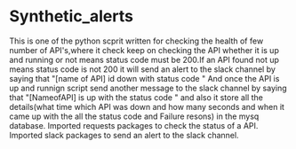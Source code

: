 # Synthetic_alerts
This is one of the python scprit written for checking the health of few number of API's,where it check keep on checking the API whether it is up and running or not means status code must be 200.If an API found not up means status code is not 200 it will send an alert to the slack channel by saying that "[name of API] id down with status code " And once the API is up and runnign script send another message to the slack channel by saying that "[NameofAPI] is up with the status code " and also it store all the details(what time which API was down and how many seconds and when it came up with the all the status code and Failure resons) in the mysq database.
Imported requests packages to check the status of a API.
Imported slack packages to send an alert to the slack channel.
